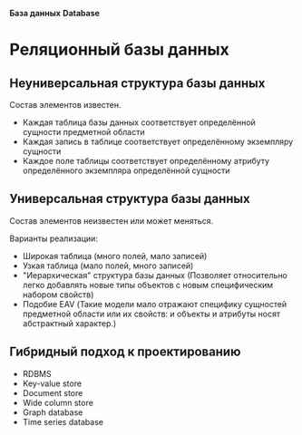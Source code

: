 **База данных**
**Database**

# Реляционный базы данных

## Неуниверсальная структура базы данных

Состав элементов известен.

- Каждая таблица базы данных соответствует определённой сущности предметной области
- Каждая запись в таблице соответствует определённому экземпляру сущности
- Каждое поле таблицы соответствует определённому атрибуту определённого экземпляра определённой сущности

## Универсальная структура базы данных

Состав элементов неизвестен или может меняться.

Варианты реализации:
- Широкая таблица (много полей, мало записей)
- Узкая таблица (мало полей, много записей)
- "Иерархическая" структура базы данных (Позволяет относительно легко добавлять новые типы объектов с новым специфическим набором свойств)
- Подобие EAV (Такие модели мало отражают специфику сущностей предметной области или их свойств: и объекты и атрибуты носят абстрактный характер.)

## Гибридный подход к проектированию


- RDBMS
- Key-value store
- Document store
- Wide column store
- Graph database
- Time series database